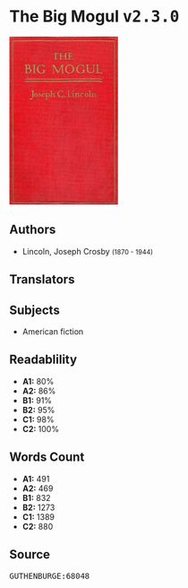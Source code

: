 # The Big Mogul <kbd>v2.3.0</kbd>

![](./cover.medium.jpg "")

## Authors


 - Lincoln, Joseph Crosby <small>(1870 - 1944)</small>

## Translators



## Subjects


 - American fiction

## Readablility


 - **A1:** 80%
 - **A2:** 86%
 - **B1:** 91%
 - **B2:** 95%
 - **C1:** 98%
 - **C2:** 100%

## Words Count


 - **A1:** 491
 - **A2:** 469
 - **B1:** 832
 - **B2:** 1273
 - **C1:** 1389
 - **C2:** 880

## Source


<kbd>GUTHENBURGE:68048</kbd>
